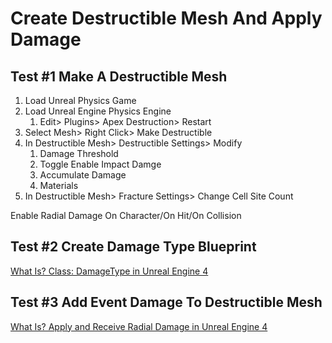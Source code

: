 # Create Destructible Mesh And Apply Damage

## Test #1 Make A Destructible Mesh

1. Load Unreal Physics Game
2. Load Unreal Engine Physics Engine
    1. Edit> Plugins> Apex Destruction> Restart
3. Select Mesh> Right Click> Make Destructible
4. In Destructible Mesh> Destructible Settings> Modify
    1. Damage Threshold
    2. Toggle Enable Impact Damge
    3. Accumulate Damage
    4. Materials
5. In Destructible Mesh> Fracture Settings> Change Cell Site Count

Enable Radial Damage On Character/On Hit/On Collision

## Test #2 Create Damage Type Blueprint

[What Is? Class: DamageType in Unreal Engine 4](https://www.youtube.com/watch?v=MLtDgukVG94)

## Test #3 Add Event Damage To Destructible Mesh

[What Is? Apply and Receive Radial Damage in Unreal Engine 4](https://www.youtube.com/watch?v=asZZ6awygtc)
